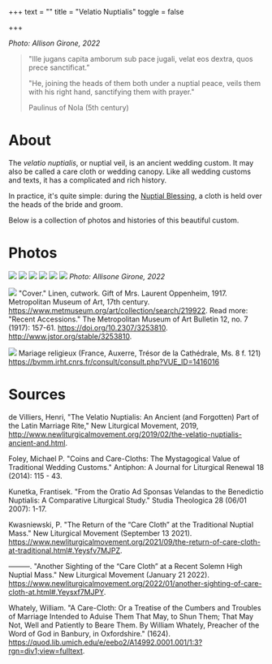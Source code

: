 +++
text = ""
title = "Velatio Nuptialis"
toggle = false

+++

_Photo: Allison Girone, 2022_


> "Ille jugans capita amborum sub pace jugali, velat eos dextra, quos prece sanctificat.”
> 
> "He, joining the heads of them both under a nuptial peace, veils them with his right hand, sanctifying them with prayer." 
> 
> Paulinus of Nola (5th century)


# About 

The _velatio nuptialis_, or nuptial veil, is an ancient wedding custom. It may also be called a care cloth or wedding canopy. Like all wedding customs and texts, it has a complicated and rich history. 

In practice, it's quite simple: during the [Nuptial Blessing](https://www.latinmasswedding.com/nuptial-blessing/), a cloth is held over the heads of the bride and groom. 

Below is a collection of photos and histories of this beautiful custom. 

# Photos

![](/uploads/velatio1.JPG)
![](/uploads/velatio2.JPG)
![](/uploads/velatio3.JPG)
![](/uploads/velatio4.JPG)
![](/uploads/velatio5.JPG)
![](/uploads/velatio6.JPG)
_Photo: Allisone Girone, 2022_

![](/uploads/35989.JPG)
"Cover." Linen, cutwork. Gift of Mrs. Laurent Oppenheim, 1917. Metropolitan Museum of Art, 17th century. https://www.metmuseum.org/art/collection/search/219922. Read more: "Recent Accessions." The Metropolitan Museum of Art Bulletin 12, no. 7 (1917): 157-61. https://doi.org/10.2307/3253810. http://www.jstor.org/stable/3253810.

![](/uploads/auxerre_header.JPG)
Mariage religieux (France, Auxerre, Trésor de la Cathédrale, Ms. 8 f. 121) https://bvmm.irht.cnrs.fr/consult/consult.php?VUE_ID=1416016

# Sources

de Villiers, Henri, "The Velatio Nuptialis: An Ancient (and Forgotten) Part of the Latin Marriage Rite," New Liturgical Movement, 2019, http://www.newliturgicalmovement.org/2019/02/the-velatio-nuptialis-ancient-and.html.

Foley, Michael P. "Coins and Care-Cloths: The Mystagogical Value of Traditional Wedding Customs." Antiphon: A Journal for Liturgical Renewal 18 (2014): 115 - 43.

Kunetka, Frantisek. "From the Oratio Ad Sponsas Velandas to the Benedictio Nuptialis: A Comparative Liturgical Study." Studia Theologica 28 (06/01 2007): 1-17.

Kwasniewski, P. "The Return of the “Care Cloth” at the Traditional Nuptial Mass." New Liturgical Movement  (September 13 2021). https://www.newliturgicalmovement.org/2021/09/the-return-of-care-cloth-at-traditional.html#.Yeysfv7MJPZ.

———. "Another Sighting of the “Care Cloth” at a Recent Solemn High Nuptial Mass." New Liturgical Movement  (January 21 2022). https://www.newliturgicalmovement.org/2022/01/another-sighting-of-care-cloth-at.html#.Yeysxf7MJPY.

Whately, William. "A Care-Cloth: Or a Treatise of the Cumbers and Troubles of Marriage Intended to Aduise Them That May, to Shun Them; That May Not, Well and Patiently to Beare Them. By William Whately, Preacher of the Word of God in Banbury, in Oxfordshire."  (1624). https://quod.lib.umich.edu/e/eebo2/A14992.0001.001/1:3?rgn=div1;view=fulltext.
